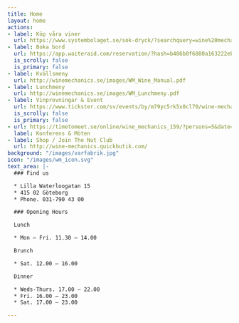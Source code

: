 ```yaml
---
title: Home
layout: home
actions:
- label: Köp våra viner
  url: https://www.systembolaget.se/sok-dryck/?searchquery=wine%20mechanics
- label: Boka bord
  url: https://app.waiteraid.com/reservation/?hash=b406b0f6880a163222eb3bfe49db765b&version=new
  is_scrolly: false
  is_primary: false
- label: Kvällsmeny
  url: http://winemechanics.se/images/WM_Wine_Manual.pdf
- label: Lunchmeny
  url: http://winemechanics.se/images/WM_Lunchmeny.pdf
- label: Vinprovningar & Event
  url: https://www.tickster.com/sv/events/by/m79yc5rk5x0cl70/wine-mechanics
  is_scrolly: false
  is_primary: false
- url: https://timetomeet.se/online/wine_mechanics_159/?persons=5&date=2019-10-14
  label: Konferens & Möten
- label: Shop / Join The Nut Club
  url: http://wine-mechanics.quickbutik.com/
background: "/images/varfabrik.jpg"
icon: "/images/wm_icon.svg"
text_area: |-
  ### Find us

  * Lilla Waterloogatan 15
  * 415 02 Göteborg
  * Phone. 031-790 43 00

  ### Opening Hours

  Lunch

  * Mon – Fri. 11.30 – 14.00

  Brunch

  * Sat. 12.00 – 16.00

  Dinner

  * Weds-Thurs. 17.00 – 22.00
  * Fri. 16.00 – 23.00
  * Sat. 17.00 – 23.00

---
```

